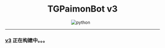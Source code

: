 <h1 align="center">TGPaimonBot v3</h1>

<div align="center">
<img src="https://img.shields.io/badge/python-3.8%2B-blue" alt="python">
<img src="https://img.shields.io/badge/works%20on-my%20machine-brightgreen" alt="">
<img src="https://img.shields.io/badge/status-%E5%92%95%E5%92%95%E5%92%95-blue" alt="">
<a href="https://www.codacy.com/gh/luoshuijs/TGPaimonBot/dashboard?utm_source=github.com&amp;utm_medium=referral&amp;utm_content=luoshuijs/TGPaimonBot&amp;utm_campaign=Badge_Grade">
    <img src="https://app.codacy.com/project/badge/Grade/810a80be4cbe4b7284ab7634941423c4" alt=""/>
</a>
</div>

---

###  [v3](https://github.com/luoshuijs/TGPaimonBot/tree/v3) 正在构建中。。。
